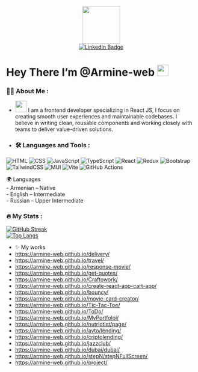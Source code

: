 <div id="header" align="center">
  <img src="https://media3.giphy.com/media/v1.Y2lkPTc5MGI3NjExOHk4aXNjcmR5cTY0dmJoMThnOHBxaWFmaXlhbWY4Y2NhZHNwaXdnYiZlcD12MV9pbnRlcm5hbF9naWZfYnlfaWQmY3Q9cw/rSXQLSgnkbsvSwO2FO/giphy.gif" width="100"/>
</div>

<div id="badges" align="center">
  <a href="https://www.linkedin.com/in/armine-aghajanyan/">
    <img src="https://img.shields.io/badge/LinkedIn-blue?style=for-the-badge&logo=linkedin&logoColor=white" alt="LinkedIn Badge"/>
  </a>
</div>

<div id="header" align="center">
 <img src="https://komarev.com/ghpvc/?username=your-github-username&style=flat-square&color=blue" alt=""/>
</div>

<h1>
  Hey There I’m @Armine-web
  <img src="https://media.giphy.com/media/hvRJCLFzcasrR4ia7z/giphy.gif" width="30px"/>
</h1>

### :woman_technologist: About Me :
- <img src="https://media.giphy.com/media/WUlplcMpOCEmTGBtBW/giphy.gif" width="30"> <span style="font-size=20px"> I am a frontend developer specializing in React JS, I focus on creating smooth user experiences and maintainable codebases. I believe in writing clean, reusable components and working closely with teams to deliver value-driven solutions.</span>
- ### :hammer_and_wrench: Languages and Tools :
![HTML](https://img.shields.io/badge/HTML5-E34F26?style=for-the-badge&logo=html5&logoColor=white)
![CSS](https://img.shields.io/badge/CSS3-1572B6?style=for-the-badge&logo=css3&logoColor=white)
![JavaScript](https://img.shields.io/badge/JavaScript-F7DF1E?style=for-the-badge&logo=javascript&logoColor=black)
![TypeScript](https://img.shields.io/badge/TypeSctipt-316192?style=for-the-badge&logo=typescript&logoColor=white)
![React](https://img.shields.io/badge/react-%2320232a.svg?style=for-the-badge&logo=react&logoColor=%2361DAFB)
![Redux](https://img.shields.io/badge/redux-%23593d88.svg?style=for-the-badge&logo=redux&logoColor=white)
![Bootstrap](https://img.shields.io/badge/Bootstrap-004bff?style=for-the-badge&logo=bootstrap&logoColor=white)
![TailwindCSS](https://img.shields.io/badge/tailwindcss-%2338B2AC.svg?style=for-the-badge&logo=tailwind-css&logoColor=white)
![MUI](https://img.shields.io/badge/MUI-%230081CB.svg?style=for-the-badge&logo=mui&logoColor=white)
![Vite](https://img.shields.io/badge/vite-%23646CFF.svg?style=for-the-badge&logo=vite&logoColor=white)
![GitHub Actions](https://img.shields.io/badge/github%20actions-%232671E5.svg?style=for-the-badge&logo=githubactions&logoColor=white)
<div>
🌍 Languages
  <div>
  - Armenian – Native 
  </div>
  <div>
  - English – Intermediate 
  </div>
  <div>
  - Russian – Upper Intermediate 
  </div>
</div>

### :fire: My Stats :
[![GitHub Streak](http://github-readme-streak-stats.herokuapp.com?user=%40Armine-web&theme=dark&exclude_days=Sun%2CMon%2CTue%2CWed%2CThu%2CFri%2CSat)](https://git.io/streak-stats)
</br>
[![Top Langs](https://github-readme-stats.vercel.app/api/top-langs/?username=Armine-web&layout=compact&theme=vision-friendly-dark)](https://github.com/anuraghazra/github-readme-stats)

- ✨ My works
-   https://armine-web.github.io/delivery/
-   https://armine-web.github.io/travel/
-   https://armine-web.github.io/response-movie/
-   https://armine-web.github.io/get-quotes/
-   https://armine-web.github.io/Craftowork/
-   https://armine-web.github.io/create-react-app-cart-app/
-   https://armine-web.github.io/bouncy/
-   https://armine-web.github.io/movie-card-creator/
-   https://armine-web.github.io/Tic-Tac-Toe/
-   https://armine-web.github.io/ToDo/
-   https://armine-web.github.io/MyPortfoloi/
-   https://armine-web.github.io/nutriotist/page/
-   https://armine-web.github.io/avto/lending/
-   https://armine-web.github.io/criptolending/
-   https://armine-web.github.io/jazzclub/
-   https://armine-web.github.io/dubai/dubai/
-   https://armine-web.github.io/stepN/stepNFullScreen/
-   https://armine-web.github.io/project/
     
     

<!---
Armine-web/Armine-web is a ✨ special ✨ repository because its `README.md` (this file) appears on your GitHub profile.
You can click the Preview link to take a look at your changes.
--->
